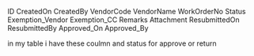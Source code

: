 ID
CreatedOn
CreatedBy
VendorCode
VendorName
WorkOrderNo
Status
Exemption_Vendor
Exemption_CC
Remarks
Attachment
ResubmittedOn
ResubmittedBy
Approved_On
Approved_By

in my table i have these coulmn and status for approve or return 
